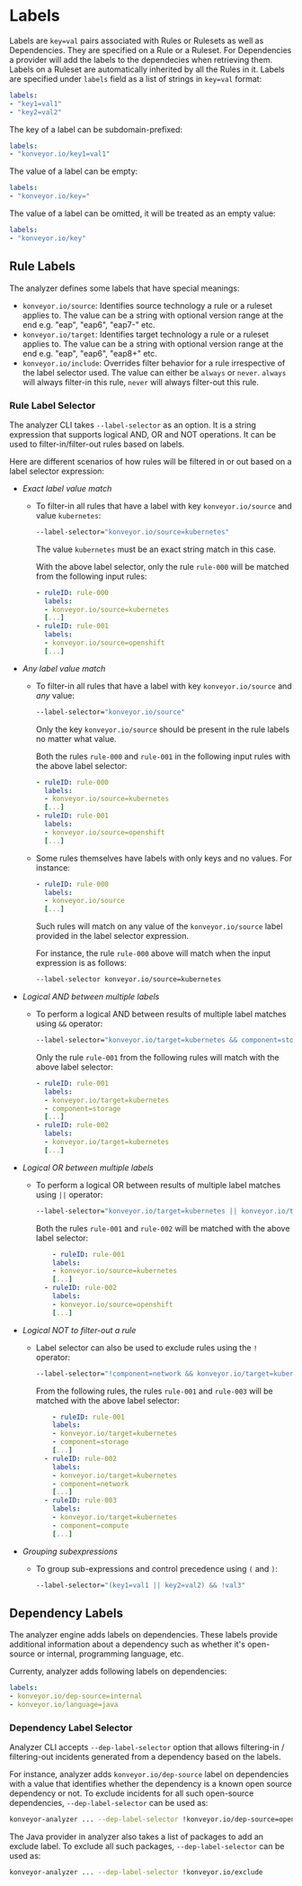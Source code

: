 # Labels

Labels are `key=val` pairs associated with Rules or Rulesets as well as Dependencies. They are specified on a Rule or a Ruleset. For Dependencies a provider will add the labels to the dependecies when retrieving them. Labels on a Ruleset are automatically inherited by all the Rules in it. Labels are specified under `labels` field as a list of strings in `key=val` format:

```yaml
labels:
- "key1=val1"
- "key2=val2"
```

The key of a label can be subdomain-prefixed:

```yaml
labels:
- "konveyor.io/key1=val1"
```

The value of a label can be empty:

```yaml
labels:
- "konveyor.io/key="
```

The value of a label can be omitted, it will be treated as an empty value:

```yaml
labels:
- "konveyor.io/key"
```

## Rule Labels

The analyzer defines some labels that have special meanings:

- `konveyor.io/source`: Identifies source technology a rule or a ruleset applies to. The value can be a string with optional version range at the end e.g. "eap", "eap6", "eap7-" etc.
- `konveyor.io/target`: Identifies target technology a rule or a ruleset applies to. The value can be a string with optional version range at the end e.g. "eap", "eap6", "eap8+" etc.
- `konveyor.io/include`: Overrides filter behavior for a rule irrespective of the label selector used. The value can either be `always` or `never`. `always` will always filter-in this rule, `never` will always filter-out this rule.  

### Rule Label Selector

The analyzer CLI takes `--label-selector` as an option. It is a string expression that supports logical AND, OR and NOT operations. It can be used to filter-in/filter-out rules based on labels.

Here are different scenarios of how rules will be filtered in or out based on a label selector expression:

* _Exact label value match_

  * To filter-in all rules that have a label with key `konveyor.io/source` and value `kubernetes`:
  
    ```sh
    --label-selector="konveyor.io/source=kubernetes"
    ```
    The value `kubernetes` must be an exact string match in this case.
    
    With the above label selector, only the rule `rule-000` will be matched from the following input rules: 

    ```yaml
    - ruleID: rule-000
      labels:
      - konveyor.io/source=kubernetes
      [...]
    - ruleID: rule-001
      labels:
      - konveyor.io/source=openshift
      [...]
    ```

* _Any label value match_
  
  * To filter-in all rules that have a label with key `konveyor.io/source` and _any_ value:

    ```sh
    --label-selector="konveyor.io/source"
    ```
  
    Only the key `konveyor.io/source` should be present in the rule labels no matter what value.

    Both the rules `rule-000` and `rule-001` in the following input rules with the above label selector:

    ```yaml
    - ruleID: rule-000
      labels:
      - konveyor.io/source=kubernetes
      [...]
    - ruleID: rule-001
      labels:
      - konveyor.io/source=openshift
      [...]
    ```

  * Some rules themselves have labels with only keys and no values. For instance:

    ```yaml
    - ruleID: rule-000
      labels:
      - konveyor.io/source
      [...]
    ```
    Such rules will match on any value of the `konveyor.io/source` label provided in the label selector expression.

    For instance, the rule `rule-000` above will match when the input expression is as follows:
    
    ```sh
    --label-selector konveyor.io/source=kubernetes
    ```

* _Logical AND between multiple labels_

  * To perform a logical AND between results of multiple label matches using `&&` operator:
    
    ```sh
    --label-selector="konveyor.io/target=kubernetes && component=storage"
    ```
    
    Only the rule `rule-001` from the following rules will match with the above label selector:

    ```yaml
    - ruleID: rule-001
      labels:
      - konveyor.io/target=kubernetes
      - component=storage
      [...]
    - ruleID: rule-002
      labels:
      - konveyor.io/target=kubernetes
      [...]
    ```

* _Logical OR between multiple labels_
  
  * To perform a logical OR between results of multiple label matches using `||` operator:

    ```sh
    --label-selector="konveyor.io/target=kubernetes || konveyor.io/target=openshift"
    ```
  
    Both the rules `rule-001` and `rule-002` will be matched with the above label selector:
  
    ```yaml
        - ruleID: rule-001
        labels:
        - konveyor.io/source=kubernetes
        [...]
      - ruleID: rule-002
        labels:
        - konveyor.io/source=openshift
        [...]
    ```
  

* _Logical NOT to filter-out a rule_

  * Label selector can also be used to exclude rules using the `!` operator:
    
    ```sh
    --label-selector="!component=network && konveyor.io/target=kubernetes"
    ```

    From the following rules, the rules `rule-001` and `rule-003` will be matched with the above label selector:

    ```yaml
        - ruleID: rule-001
        labels:
        - konveyor.io/target=kubernetes
        - component=storage
        [...]
      - ruleID: rule-002
        labels:
        - konveyor.io/target=kubernetes
        - component=network
        [...]
      - ruleID: rule-003
        labels:
        - konveyor.io/target=kubernetes
        - component=compute
        [...]
    ```    


* _Grouping subexpressions_

  * To group sub-expressions and control precedence using `(` and `)`:

    ```sh
    --label-selector="(key1=val1 || key2=val2) && !val3"
    ```

## Dependency Labels

The analyzer engine adds labels on dependencies. These labels provide additional information about a dependency such as whether it's open-source or internal, programming language, etc. 

Currenty, analyzer adds following labels on dependencies:

```yaml
labels:
- konveyor.io/dep-source=internal
- konveyor.io/language=java
```

### Dependency Label Selector

Analyzer CLI accepts `--dep-label-selector` option that allows filtering-in / filtering-out incidents generated from a dependency based on the labels.

For instance, analyzer adds `konveyor.io/dep-source` label on dependencies with a value that identifies whether the dependency is a known open source dependency or not. To exclude incidents for all such open-source dependencies, `--dep-label-selector` can be used as:

```sh
konveyor-analyzer ... --dep-label-selector !konveyor.io/dep-source=open-source
```

The Java provider in analyzer also takes a list of packages to add an exclude label. To exclude all such packages, `--dep-label-selector` can be used as:

```sh
konveyor-analyzer ... --dep-label-selector !konveyor.io/exclude
```

